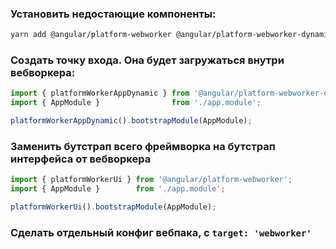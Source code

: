 ### Установить недостающие компоненты:
```bash
yarn add @angular/platform-webworker @angular/platform-webworker-dynamic
```

### Создать точку входа. Она будет загружаться внутри вебворкера:
```ts
import { platformWorkerAppDynamic } from '@angular/platform-webworker-dynamic';
import { AppModule }                from './app.module';

platformWorkerAppDynamic().bootstrapModule(AppModule);
```

### Заменить бутстрап всего фреймворка на бутстрап интерфейса от вебворкера
```ts
import { platformWorkerUi } from '@angular/platform-webworker';
import { AppModule }        from './app.module';

platformWorkerUi().bootstrapModule(AppModule);
```
### Сделать отдельный конфиг вебпака, с `target: 'webworker'`